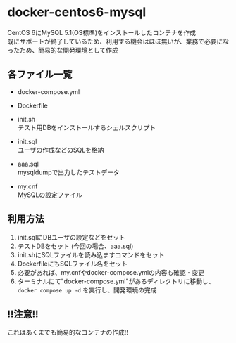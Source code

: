 # docker-centos6-mysql
CentOS 6にMySQL 5.1(OS標準)をインストールしたコンテナを作成  
既にサポートが終了しているため、利用する機会はほぼ無いが、業務で必要になったため、簡易的な開発環境として作成

## 各ファイル一覧
* docker-compose.yml  
  
* Dockerfile  
  
* init.sh  
  テスト用DBをインストールするシェルスクリプト  
  
* init.sql  
  ユーザの作成などのSQLを格納  
  
* aaa.sql  
  mysqldumpで出力したテストデータ
  
* my.cnf  
  MySQLの設定ファイル

## 利用方法
1) init.sqlにDBユーザの設定などをセット
2) テストDBをセット (今回の場合、aaa.sql)
3) init.shにSQLファイルを読み込ますコマンドをセット
4) DockerfileにもSQLファイル名をセット 
5) 必要があれば、my.cnfやdocker-compose.ymlの内容も確認・変更
6) ターミナルにて"docker-compose.yml"があるディレクトリに移動し、`docker compose up -d` を実行し、開発環境の完成

## !!注意!!
これはあくまでも簡易的なコンテナの作成!!
